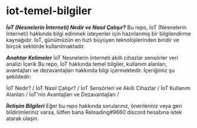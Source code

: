 # iot-temel-bilgiler

***İoT (Nesnelerin İnterneti) Nedir ve Nasıl Çalışır?***
Bu repo, İoT (Nesnelerin İnterneti) hakkında bilgi edinmek isteyenler için hazırlanmış bir bilgilendirme kaynağıdır. İoT, günümüzün en hızlı büyüyen teknolojilerinden biridir ve birçok sektörde kullanılmaktadır.

***Anahtar Kelimeler***
İoT
Nesnelerin İnterneti
akıllı cihazlar
sensörler
veri analizi
İçerik
Bu repo, İoT hakkında temel bilgiler, kullanım alanları, avantajları ve dezavantajları hakkında bilgi içermektedir. İçeriğimiz şu şekildedir:

İoT Nedir? /
İoT Nasıl Çalışır? /
İoT Sensörleri ve Akıllı Cihazlar /
İoT Kullanım Alanları /
İoT'nin Avantajları ve Dezavantajları /


***İletişim Bilgileri***
Eğer bu repo hakkında sorularınız, önerileriniz veya geri bildirimleriniz varsa, lütfen bana Reloading#9660 discord hesabına istek atarak ulaşın.
